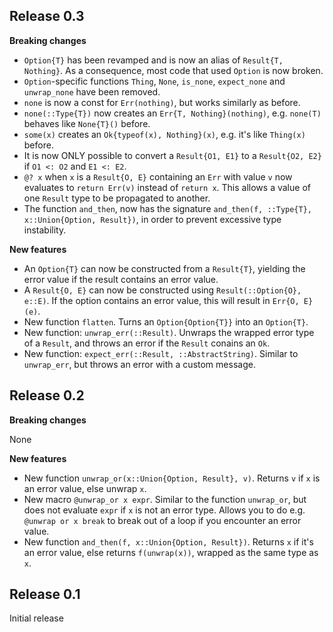 ## Release 0.3
__Breaking changes__

* `Option{T}` has been revamped and is now an alias of `Result{T, Nothing}`. As a consequence, most code that used `Option` is now broken.
* `Option`-specific functions `Thing`, `None`, `is_none`, `expect_none` and `unwrap_none` have been removed.
* `none` is now a const for `Err(nothing)`, but works similarly as before.
* `none(::Type{T})` now creates an `Err{T, Nothing}(nothing)`, e.g. `none(T)` behaves like `None{T}()` before.
* `some(x)` creates an `Ok{typeof(x), Nothing}(x)`, e.g. it's like `Thing(x)` before.
* It is now ONLY possible to convert a `Result{O1, E1}` to a `Result{O2, E2}` if `O1 <: O2` and `E1 <: E2`.
* `@? x` when `x` is a `Result{O, E}` containing an `Err` with value `v` now evaluates to `return Err(v)` instead of `return x`. This allows a value of one `Result` type to be propagated to another.
* The function `and_then`, now has the signature `and_then(f, ::Type{T}, x::Union{Option, Result})`, in order to prevent excessive type instability.

__New features__

* An `Option{T}` can now be constructed from a `Result{T}`, yielding the error value if the result contains an error value.
* A `Result{O, E}` can now be constructed using `Result(::Option{O}, e::E)`. If the option contains an error value, this will result in `Err{O, E}(e)`.
* New function `flatten`. Turns an `Option{Option{T}}` into an `Option{T}`.
* New function: `unwrap_err(::Result)`. Unwraps the wrapped error type of a `Result`, and throws an error if the `Result` conains an `Ok`.
* New function: `expect_err(::Result, ::AbstractString)`. Similar to `unwrap_err`, but throws an error with a custom message.

## Release 0.2
__Breaking changes__

None

__New features__

* New function `unwrap_or(x::Union{Option, Result}, v)`. Returns `v` if `x` is an error value, else unwrap `x`.
* New macro `@unwrap_or x expr`. Similar to the function `unwrap_or`, but does not evaluate `expr` if `x` is not an error type. Allows you to do e.g. `@unwrap or x break` to break out of a loop if you encounter an error value.
* New function `and_then(f, x::Union{Option, Result})`. Returns `x` if it's an error value, else returns `f(unwrap(x))`, wrapped as the same type as `x`.

## Release 0.1
Initial release

